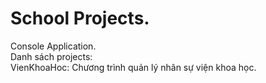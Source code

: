 # School Projects.

Console Application. <br />
Danh sách projects: <br />
  VienKhoaHoc: Chương trình quản lý nhân sự viện khoa học.
